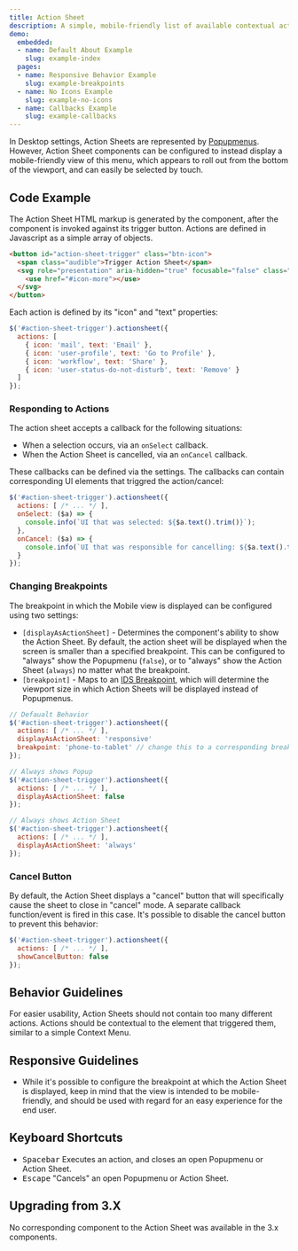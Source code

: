 ```yaml
---
title: Action Sheet
description: A simple, mobile-friendly list of available contextual actions.
demo:
  embedded:
  - name: Default About Example
    slug: example-index
  pages:
  - name: Responsive Behavior Example
    slug: example-breakpoints
  - name: No Icons Example
    slug: example-no-icons
  - name: Callbacks Example
    slug: example-callbacks
---
```


In Desktop settings, Action Sheets are represented by [Popupmenus](../popupmenu/readme.md).  However, Action Sheet components can be configured to instead display a mobile-friendly view of this menu, which appears to roll out from the bottom of the viewport, and can easily be selected by touch.

## Code Example

The Action Sheet HTML markup is generated by the component, after the component is invoked against its trigger button.  Actions are defined in Javascript as a simple array of objects.

```html
<button id="action-sheet-trigger" class="btn-icon">
  <span class="audible">Trigger Action Sheet</span>
  <svg role="presentation" aria-hidden="true" focusable="false" class="icon">
    <use href="#icon-more"></use>
  </svg>
</button>
```

Each action is defined by its "icon" and "text" properties:

```js
$('#action-sheet-trigger').actionsheet({
  actions: [
    { icon: 'mail', text: 'Email' },
    { icon: 'user-profile', text: 'Go to Profile' },
    { icon: 'workflow', text: 'Share' },
    { icon: 'user-status-do-not-disturb', text: 'Remove' }
  ]
});
```

### Responding to Actions

The action sheet accepts a callback for the following situations:

- When a selection occurs, via an `onSelect` callback.
- When the Action Sheet is cancelled, via an `onCancel` callback.

These callbacks can be defined via the settings.  The callbacks can contain corresponding UI elements that triggred the action/cancel:

```js
$('#action-sheet-trigger').actionsheet({
  actions: [ /* ... */ ],
  onSelect: ($a) => {
    console.info(`UI that was selected: ${$a.text().trim()}`);
  },
  onCancel: ($a) => {
    console.info(`UI that was responsible for cancelling: ${$a.text().trim()}`);
  }
});
```

### Changing Breakpoints

The breakpoint in which the Mobile view is displayed can be configured using two settings:

- `[displayAsActionSheet]` - Determines the component's ability to show the Action Sheet.  By default, the action sheet will be displayed when the screen is smaller than a specified breakpoint. This can be configured to "always" show the Popupmenu (`false`), or to "always" show the Action Sheet (`always`) no matter what the breakpoint.
- `[breakpoint]` - Maps to an [IDS Breakpoint](../breakpoints/readme.md), which will determine the viewport size in which Action Sheets will be displayed instead of Popupmenus.

```js
// Defaualt Behavior
$('#action-sheet-trigger').actionsheet({
  actions: [ /* ... */ ],
  displayAsActionSheet: 'responsive'
  breakpoint: 'phone-to-tablet' // change this to a corresponding breakpoint
});

// Always shows Popup
$('#action-sheet-trigger').actionsheet({
  actions: [ /* ... */ ],
  displayAsActionSheet: false
});

// Always shows Action Sheet
$('#action-sheet-trigger').actionsheet({
  actions: [ /* ... */ ],
  displayAsActionSheet: 'always'
});
```

### Cancel Button

By default, the Action Sheet displays a "cancel" button that will specifically cause the sheet to close in "cancel" mode.  A separate callback function/event is fired in this case.  It's possible to disable the cancel button to prevent this behavior:

```js
$('#action-sheet-trigger').actionsheet({
  actions: [ /* ... */ ],
  showCancelButton: false
});
```

## Behavior Guidelines

For easier usability, Action Sheets should not contain too many different actions.  Actions should be contextual to the element that triggered them, similar to a simple Context Menu.

## Responsive Guidelines

- While it's possible to configure the breakpoint at which the Action Sheet is displayed, keep in mind that the view is intended to be mobile-friendly, and should be used with regard for an easy experience for the end user.

## Keyboard Shortcuts

- <kbd>Spacebar</kbd> Executes an action, and closes an open Popupmenu or Action Sheet.
- <kbd>Escape</kbd> "Cancels" an open Popupmenu or Action Sheet.

## Upgrading from 3.X

No corresponding component to the Action Sheet was available in the 3.x components.
